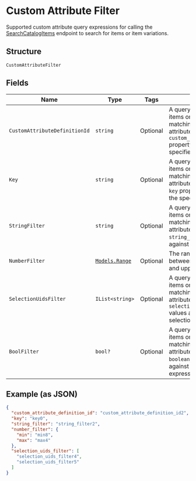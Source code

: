 
# Custom Attribute Filter

Supported custom attribute query expressions for calling the
[SearchCatalogItems](#endpoint-Catalog-SearchCatalogItems)
endpoint to search for items or item variations.

## Structure

`CustomAttributeFilter`

## Fields

| Name | Type | Tags | Description |
|  --- | --- | --- | --- |
| `CustomAttributeDefinitionId` | `string` | Optional | A query expression to filter items or item variations by matching their custom attributes'<br>`custom_attribute_definition_id`<br>property value against the the specified id. |
| `Key` | `string` | Optional | A query expression to filter items or item variations by matching their custom attributes'<br>`key` property value against<br>the specified key. |
| `StringFilter` | `string` | Optional | A query expression to filter items or item variations by matching their custom attributes'<br>`string_value`  property value<br>against the specified text. |
| `NumberFilter` | [`Models.Range`](/doc/models/range.md) | Optional | The range of a number value between the specified lower and upper bounds. |
| `SelectionUidsFilter` | `IList<string>` | Optional | A query expression to filter items or item variations by matching  their custom attributes'<br>`selection_uid_values`<br>values against the specified selection uids. |
| `BoolFilter` | `bool?` | Optional | A query expression to filter items or item variations by matching their custom attributes'<br>`boolean_value` property values<br>against the specified Boolean expression. |

## Example (as JSON)

```json
{
  "custom_attribute_definition_id": "custom_attribute_definition_id2",
  "key": "key0",
  "string_filter": "string_filter2",
  "number_filter": {
    "min": "min8",
    "max": "max4"
  },
  "selection_uids_filter": [
    "selection_uids_filter4",
    "selection_uids_filter5"
  ]
}
```


